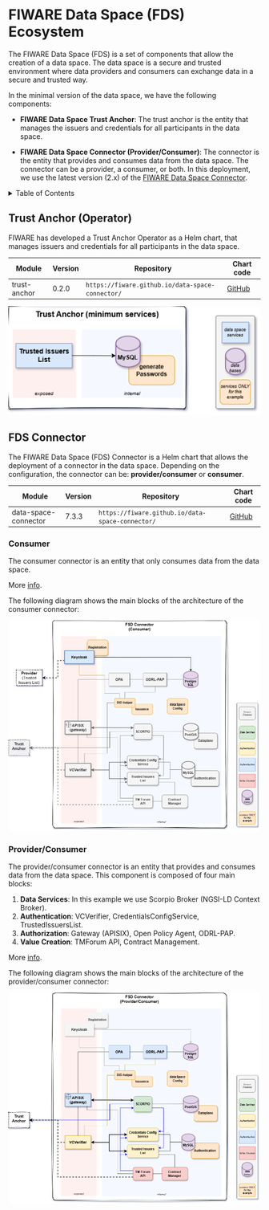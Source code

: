 # FIWARE Data Space (FDS) Ecosystem

The FIWARE Data Space (FDS) is a set of components that allow the creation of a data space. The data space is a secure and trusted environment where data providers and consumers can exchange data in a secure and trusted way.

In the minimal version of the data space, we have the following components:

- **FIWARE Data Space Trust Anchor**: The trust anchor is the entity that manages the issuers and credentials for all participants in the data space.

- **FIWARE Data Space Connector (Provider/Consumer)**: The connector is the entity that provides and consumes data from the data space. The connector can be a provider, a consumer, or both. In this deployment, we use the latest version (2.x) of the [FIWARE Data Space Connector](https://github.com/FIWARE/data-space-connector).

<!-- TABLE OF CONTENTS -->
<details>
  <summary>Table of Contents</summary>
  <ol>
    <li>
        <a href="#trust-anchor-operator">Trust Anchor (Operator)</a>
    </li>
    <li>
        <a href="#fds-connector">FDS Connector</a>
        <ul>
            <li><a href="#consumer">Consumer</a></li>
            <li><a href="#provider-consumer">Provider/Consumer</a></li>
        </ul>
    </li>
  </ol>
</details>

## Trust Anchor (Operator)

FIWARE has developed a Trust Anchor Operator as a Helm chart, that manages issuers and credentials for all participants in the data space. 

| Module       | Version | Repository | Chart code |
| ------------ | ------- | ---------- | ----------- |
| trust-anchor | 0.2.0   | `https://fiware.github.io/data-space-connector/` | [GitHub](https://github.com/FIWARE/data-space-connector/tree/main/charts/trust-anchor) |

![arch_trust_anchor](./images/trust_anchor_arch.png)

## FDS Connector

The FIWARE Data Space (FDS) Connector is a Helm chart that allows the deployment of a connector in the data space. Depending on the configuration, the connector can be: **provider/consumer** or **consumer**.

| Module               | Version | Repository | Chart code |
| -------------------- | ------- | ---------- | ---------- |
| data-space-connector | 7.3.3   | `https://fiware.github.io/data-space-connector/` | [GitHub](https://github.com/FIWARE/data-space-connector/tree/main/charts/data-space-connector) |

### Consumer

The consumer connector is an entity that only consumes data from the data space.

More [info](https://github.com/FIWARE/data-space-connector/blob/main/doc/deployment-integration/local-deployment/LOCAL.MD#the-data-consumer).

The following diagram shows the main blocks of the architecture of the consumer connector:

![arch_consumer](./images/consumer_arch.png)

### Provider/Consumer

The provider/consumer connector is an entity that provides and consumes data from the data space. This component is composed of four main blocks:

1. **Data Services**: In this example we use Scorpio Broker (NGSI-LD Context Broker).
2. **Authentication**: VCVerifier, CredentialsConfigService, TrustedIssuersList.
3. **Authorization**: Gateway (APISIX), Open Policy Agent, ODRL-PAP.
4. **Value Creation**: TMForum API, Contract Management.

More [info](https://github.com/FIWARE/data-space-connector/blob/main/doc/deployment-integration/local-deployment/LOCAL.MD#the-data-provider).

The following diagram shows the main blocks of the architecture of the provider/consumer connector:

![arch_provider](./images/provider_arch.png)
